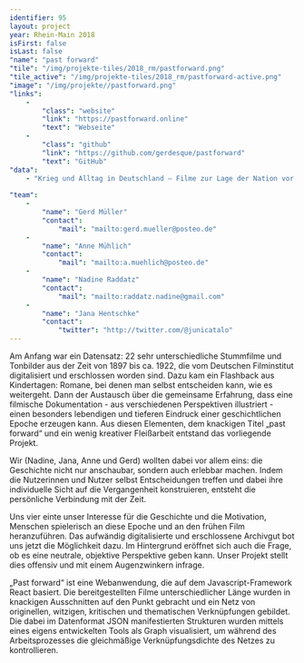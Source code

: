 ```yaml
---
identifier: 95
layout: project
year: Rhein-Main 2018
isFirst: false
isLast: false
"name": "past forward"
"tile": "/img/projekte-tiles/2018_rm/pastforward.png"
"tile_active": "/img/projekte-tiles/2018_rm/pastforward-active.png"
"image": "/img/projekte//pastforward.png"
"links":
    -
        "class": "website"
        "link": "https://pastforward.online"
        "text": "Webseite"
    -
        "class": "github"
        "link": "https://github.com/gerdesque/pastforward"
        "text": "GitHub"
"data":
    - "Krieg und Alltag in Deutschland – Filme zur Lage der Nation vor 100 Jahren"
    
"team":
    -
        "name": "Gerd Müller"
        "contact":
            "mail": "mailto:gerd.mueller@posteo.de"
    -
        "name": "Anne Mühlich"
        "contact":
            "mail": "mailto:a.muehlich@posteo.de"
    -
        "name": "Nadine Raddatz"
        "contact":
            "mail": "mailto:raddatz.nadine@gmail.com"
    -
        "name": "Jana Hentschke"
        "contact":
            "twitter": "http://twitter.com/@junicatalo"
---
```

Am Anfang war ein Datensatz: 22 sehr unterschiedliche Stummfilme und Tonbilder aus der Zeit von 1897 bis ca. 1922, die vom Deutschen Filminstitut digitalisiert und erschlossen worden sind. Dazu kam ein Flashback aus Kindertagen: Romane, bei denen man selbst entscheiden kann, wie es weitergeht. Dann der Austausch über die gemeinsame Erfahrung, dass eine filmische Dokumentation - aus verschiedenen Perspektiven illustriert - einen besonders lebendigen und tieferen Eindruck einer geschichtlichen Epoche erzeugen kann. Aus diesen Elementen, dem knackigen Titel „past forward“ und ein wenig kreativer Fleißarbeit entstand das vorliegende Projekt.

Wir (Nadine, Jana, Anne und Gerd) wollten dabei vor allem eins: die Geschichte nicht nur anschaubar, sondern auch erlebbar machen. Indem die Nutzerinnen und Nutzer selbst Entscheidungen treffen und dabei ihre individuelle Sicht auf die Vergangenheit konstruieren, entsteht die persönliche Verbindung mit der Zeit.

Uns vier einte unser Interesse für die Geschichte und die Motivation, Menschen spielerisch an diese Epoche und an den frühen Film heranzuführen. Das aufwändig digitalisierte und erschlossene Archivgut bot uns jetzt die Möglichkeit dazu. Im Hintergrund eröffnet sich auch die Frage, ob es eine neutrale, objektive Perspektive geben kann. Unser Projekt stellt dies offensiv und mit einem Augenzwinkern infrage. 

„Past forward“ ist eine Webanwendung, die auf dem Javascript-Framework React basiert. Die bereitgestellten Filme unterschiedlicher Länge wurden in knackigen Ausschnitten auf den Punkt gebracht und ein Netz von originellen, witzigen, kritischen und thematischen Verknüpfungen gebildet. Die dabei im Datenformat JSON manifestierten Strukturen wurden mittels eines eigens entwickelten Tools als Graph visualisiert, um während des Arbeitsprozesses die gleichmäßige Verknüpfungsdichte des Netzes zu kontrollieren.


